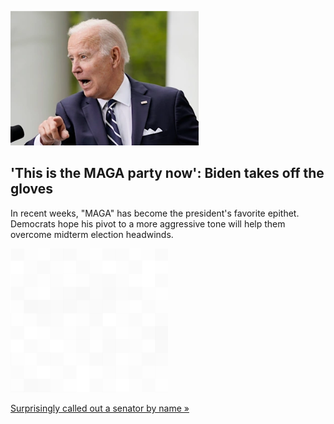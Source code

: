 
!['This is the MAGA party now': Biden takes off the gloves](./20220516115905.png)
## 'This is the MAGA party now': Biden takes off the gloves

In recent weeks, "MAGA" has become the president's favorite epithet. Democrats hope his pivot to a more aggressive tone will help them overcome midterm election headwinds.

![pic](../square_bg.png)

[Surprisingly called out a senator by name »](https://www.yahoo.com/news/biden-trump-ultra-maga-republicans-midterms-122839885.html)

